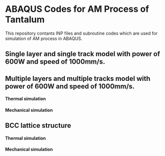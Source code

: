 # ABAQUS Codes for AM Process of Tantalum
This repository contants INP files and subroutine codes which are used for simulation of AM process in ABAQUS.

## Single layer and single track model with power of 600W and speed of 1000mm/s.

## Multiple layers and multiple tracks model with power of 600W and speed of 1000mm/s.
#### Thermal simulation
#### Mechanical simulation

## BCC lattice structure
#### Thermal simulation
#### Mechanical simulation
